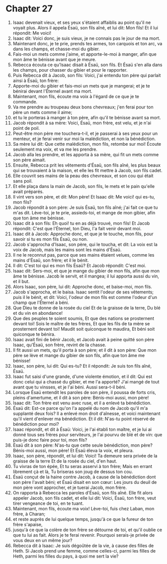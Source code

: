# Chapter 27

1. Isaac devenait vieux, et ses yeux s'étaient affaiblis au point qu'il ne voyait plus. Alors il appela Ésaü, son fils aîné, et lui dit: Mon fils! Et il lui répondit: Me voici!
2. Isaac dit: Voici donc, je suis vieux, je ne connais pas le jour de ma mort.
3. Maintenant donc, je te prie, prends tes armes, ton carquois et ton arc, va dans les champs, et chasse-moi du gibier.
4. Fais-moi un mets comme j'aime, et apporte-le-moi à manger, afin que mon âme te bénisse avant que je meure.
5. Rebecca écouta ce qu'Isaac disait à Ésaü, son fils. Et Ésaü s'en alla dans les champs, pour chasser du gibier et pour le rapporter.
6. Puis Rebecca dit à Jacob, son fils: Voici, j'ai entendu ton père qui parlait ainsi à Ésaü, ton frère:
7. Apporte-moi du gibier et fais-moi un mets que je mangerai; et je te bénirai devant l'Éternel avant ma mort.
8. Maintenant, mon fils, écoute ma voix à l'égard de ce que je te commande.
9. Va me prendre au troupeau deux bons chevreaux; j'en ferai pour ton père un mets comme il aime;
10. et tu le porteras à manger à ton père, afin qu'il te bénisse avant sa mort.
11. Jacob répondit à sa mère: Voici, Ésaü, mon frère, est velu, et je n'ai point de poil.
12. Peut-être mon père me touchera-t-il, et je passerai à ses yeux pour un menteur, et je ferai venir sur moi la malédiction, et non la bénédiction.
13. Sa mère lui dit: Que cette malédiction, mon fils, retombe sur moi! Écoute seulement ma voix, et va me les prendre.
14. Jacob alla les prendre, et les apporta à sa mère, qui fit un mets comme son père aimait.
15. Ensuite, Rebecca prit les vêtements d'Ésaü, son fils aîné, les plus beaux qui se trouvaient à la maison, et elle les fit mettre à Jacob, son fils cadet.
16. Elle couvrit ses mains de la peau des chevreaux, et son cou qui était sans poil.
17. Et elle plaça dans la main de Jacob, son fils, le mets et le pain qu'elle avait préparés.
18. Il vint vers son père, et dit: Mon père! Et Isaac dit: Me voici! qui es-tu, mon fils?
19. Jacob répondit à son père: Je suis Ésaü, ton fils aîné; j'ai fait ce que tu m'as dit. Lève-toi, je te prie, assieds-toi, et mange de mon gibier, afin que ton âme me bénisse.
20. Isaac dit à son fils: Eh quoi! tu en as déjà trouvé, mon fils! Et Jacob répondit: C'est que l'Éternel, ton Dieu, l'a fait venir devant moi.
21. Isaac dit à Jacob: Approche donc, et que je te touche, mon fils, pour savoir si tu es mon fils Ésaü, ou non.
22. Jacob s'approcha d'Isaac, son père, qui le toucha, et dit: La voix est la voix de Jacob, mais les mains sont les mains d'Ésaü.
23. Il ne le reconnut pas, parce que ses mains étaient velues, comme les mains d'Ésaü, son frère; et il le bénit.
24. Il dit: C'est toi qui es mon fils Ésaü? Et Jacob répondit: C'est moi.
25. Isaac dit: Sers-moi, et que je mange du gibier de mon fils, afin que mon âme te bénisse. Jacob le servit, et il mangea; il lui apporta aussi du vin, et il but.
26. Alors Isaac, son père, lui dit: Approche donc, et baise-moi, mon fils.
27. Jacob s'approcha, et le baisa. Isaac sentit l'odeur de ses vêtements; puis il le bénit, et dit: Voici, l'odeur de mon fils est comme l'odeur d'un champ que l'Éternel a béni.
28. Que Dieu te donne de la rosée du ciel Et de la graisse de la terre, Du blé et du vin en abondance!
29. Que des peuples te soient soumis, Et que des nations se prosternent devant toi! Sois le maître de tes frères, Et que les fils de ta mère se prosternent devant toi! Maudit soit quiconque te maudira, Et béni soit quiconque te bénira.
30. Isaac avait fini de bénir Jacob, et Jacob avait à peine quitté son père Isaac, qu'Ésaü, son frère, revint de la chasse.
31. Il fit aussi un mets, qu'il porta à son père; et il dit à son père: Que mon père se lève et mange du gibier de son fils, afin que ton âme me bénisse!
32. Isaac, son père, lui dit: Qui es-tu? Et il répondit: Je suis ton fils aîné, Ésaü.
33. Isaac fut saisi d'une grande, d'une violente émotion, et il dit: Qui est donc celui qui a chassé du gibier, et me l'a apporté? J'ai mangé de tout avant que tu vinsses, et je l'ai béni. Aussi sera-t-il béni.
34. Lorsque Ésaü entendit les paroles de son père, il poussa de forts cris, pleins d'amertume, et il dit à son père: Bénis-moi aussi, mon père!
35. Isaac dit: Ton frère est venu avec ruse, et il a enlevé ta bénédiction.
36. Ésaü dit: Est-ce parce qu'on l'a appelé du nom de Jacob qu'il m'a supplanté deux fois? Il a enlevé mon droit d'aînesse, et voici maintenant qu'il vient d'enlever ma bénédiction. Et il dit: N'as-tu point réservé de bénédiction pour moi?
37. Isaac répondit, et dit à Ésaü: Voici, je l'ai établi ton maître, et je lui ai donné tous ses frères pour serviteurs, je l'ai pourvu de blé et de vin: que puis-je donc faire pour toi, mon fils?
38. Ésaü dit à son père: N'as-tu que cette seule bénédiction, mon père? Bénis-moi aussi, mon père! Et Ésaü éleva la voix, et pleura.
39. Isaac, son père, répondit, et lui dit: Voici! Ta demeure sera privée de la graisse de la terre Et de la rosée du ciel, d'en haut.
40. Tu vivras de ton épée, Et tu seras asservi à ton frère; Mais en errant librement çà et là, Tu briseras son joug de dessus ton cou.
41. Ésaü conçut de la haine contre Jacob, à cause de la bénédiction dont son père l'avait béni; et Ésaü disait en son cœur: Les jours du deuil de mon père vont approcher, et je tuerai Jacob, mon frère.
42. On rapporta à Rebecca les paroles d'Ésaü, son fils aîné. Elle fit alors appeler Jacob, son fils cadet, et elle lui dit: Voici, Ésaü, ton frère, veut tirer vengeance de toi, en te tuant.
43. Maintenant, mon fils, écoute ma voix! Lève-toi, fuis chez Laban, mon frère, à Charan;
44. et reste auprès de lui quelque temps, jusqu'à ce que la fureur de ton frère s'apaise,
45. jusqu'à ce que la colère de ton frère se détourne de toi, et qu'il oublie ce que tu lui as fait. Alors je te ferai revenir. Pourquoi serais-je privée de vous deux en un même jour?
46. Rebecca dit à Isaac: Je suis dégoûtée de la vie, à cause des filles de Heth. Si Jacob prend une femme, comme celles-ci, parmi les filles de Heth, parmi les filles du pays, à quoi me sert la vie?

